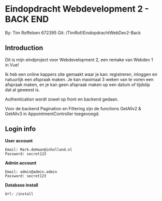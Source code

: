 # Eindopdracht Webdevelopment 2 - BACK END

By: Tim Roffelsen 672395
Git: /TimRof/EindopdrachtWebDev2-Back

## Introduction

Dit is mijn eindproject voor Webdevelopment 2, een remake van Webdev 1 in Vue!

Ik heb een online kappers site gemaakt waar je kan: registreren, inloggen en natuurlijk een afspraak maken. Je kan maximaal 3 weken van te voren een afspraak maken, en je kan geen afspraak maken op een datum of tijdstip dat al geweest is.

Authentication wordt zowel op front en backend gedaan.

Voor de backend Pagination en Filtering zijn de functions GetAllv2 & GetAllv3 in AppointmentController toegevoegd.

## Login info

**User account**

```
Email: Mark.deHaan@inholland.nl
Password: secret123
```

**Admin account**

```
Email: admin@admin.admin
Password: secret123
```

**Database install**

```
Url: /install
```
